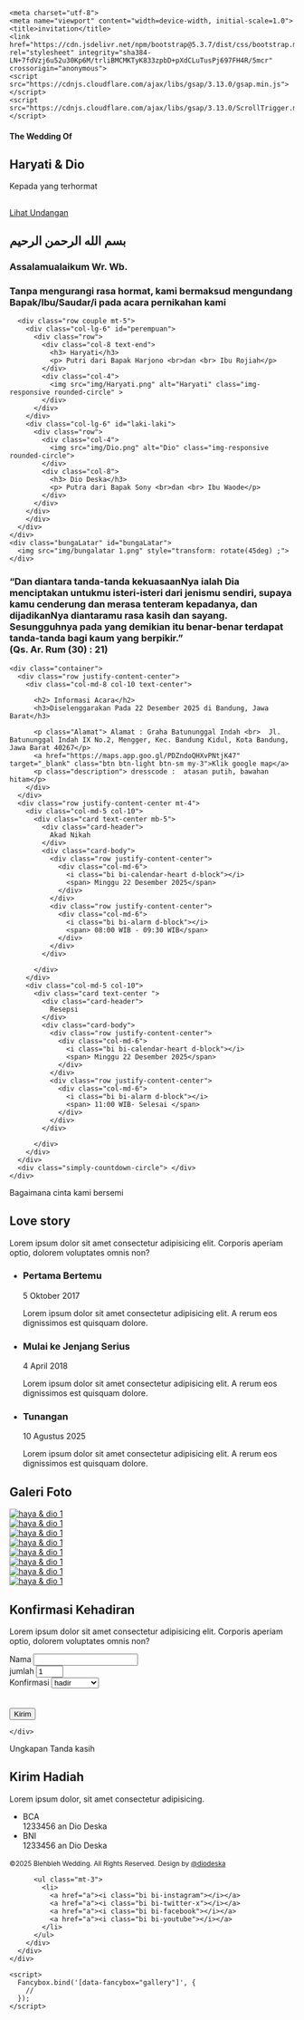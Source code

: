 

<html>
<html lang="en">
  <head>
    
    <meta charset="utf-8">
    <meta name="viewport" content="width=device-width, initial-scale=1.0">
    <title>invitation</title>
    <link href="https://cdn.jsdelivr.net/npm/bootstrap@5.3.7/dist/css/bootstrap.min.css" rel="stylesheet" integrity="sha384-LN+7fdVzj6u52u30Kp6M/trliBMCMKTyK833zpbD+pXdCLuTusPj697FH4R/5mcr" crossorigin="anonymous">
    <script src="https://cdnjs.cloudflare.com/ajax/libs/gsap/3.13.0/gsap.min.js"></script>
    <script src="https://cdnjs.cloudflare.com/ajax/libs/gsap/3.13.0/ScrollTrigger.min.js"></script>
    

<link rel="preconnect" href="https://fonts.googleapis.com">
<link rel="preconnect" href="https://fonts.gstatic.com" crossorigin>
<link href="https://fonts.googleapis.com/css2?family=Roboto:ital,wght@0,100..900;1,100..900&family=Tangerine:wght@400;700&family=Work+Sans:ital,wght@0,100..900;1,100..900&display=swap" rel="stylesheet">
<!-- countdown -->
<link rel="stylesheet" href="style.css">
<link rel="stylesheet" href="countdown/circle.css">
<link rel="stylesheet" href="https://cdn.jsdelivr.net/npm/bootstrap-icons@1.13.1/font/bootstrap-icons.min.css">
<link rel="stylesheet" href="https://cdn.jsdelivr.net/npm/@fancyapps/ui@6.0/dist/fancybox/fancybox.css"/>



  </head>
<body>
  
  <section id="hero" class="hero w-100 h-100 p-3 mx-auto text-center d-flex justify-content-center align-items-center align-item-center text-white">
      <main>
        <div class="hero-bg">
        </div>
        <div class="hero-content">
          <h4> The Wedding Of</h4>
          <h1> Haryati & Dio</h1>
          <p> Kepada yang terhormat</p>
          <h2></h2>
          <a href="#home" class="btn btn-lg mt-4" onclick="enableScroll()" > Lihat Undangan</a>
        </div>
      </main>
        
  </section>
  <div class="background"> 
      <div class="flowers" ></div>
  <section id="home" class="home">
    <div class="container" >
      <div class="row justify-content-center">
        <div class="col-md-8 text-center">
          <h2 class="homeh2">بسم الله الرحمن الرحيم</h2>
          <div class="homeh3">
          <h3>Assalamualaikum Wr. Wb. </h3>
          <h3> Tanpa mengurangi rasa hormat, kami bermaksud mengundang Bapak/Ibu/Saudar/i pada acara pernikahan kami</h3>
          </div>
        </div>
      
      <div class="row couple mt-5">
        <div class="col-lg-6" id="perempuan">
          <div class="row">
            <div class="col-8 text-end">
              <h3> Haryati</h3>
              <p> Putri dari Bapak Harjono <br>dan <br> Ibu Rojiah</p>
            </div>
            <div class="col-4">
              <img src="img/Haryati.png" alt="Haryati" class="img-responsive rounded-circle" >
            </div>
          </div>
        </div> 
        <div class="col-lg-6" id="laki-laki">
          <div class="row">
            <div class="col-4">
              <img src="img/Dio.png" alt="Dio" class="img-responsive rounded-circle">
            </div>
            <div class="col-8">
              <h3> Dio Deska</h3>
              <p> Putra dari Bapak Sony <br>dan <br> Ibu Waode</p>
            </div>
          </div>
        </div>
        </div>
      </div>
    </div> 
    <div class="bungaLatar" id="bungaLatar">
      <img src="img/bungalatar 1.png" style="transform: rotate(45deg) ;">
    </div>
      
  </section>

  <div class="backgroundAtas"></div>
  <section id="ayat" class="ayat">
    <div class="container">
      <div class="row justify-content-center">
        <div class="col-md-8 text-center">
          <h3>“Dan diantara tanda-tanda kekuasaanNya ialah Dia menciptakan untukmu isteri-isteri dari jenismu sendiri, supaya kamu cenderung dan merasa tenteram kepadanya, dan dijadikanNya diantaramu rasa kasih dan sayang. Sesungguhnya pada yang demikian itu benar-benar terdapat tanda-tanda bagi kaum yang berpikir.” <br>(Qs. Ar. Rum (30) : 21)</h3>     
        </div>
      </div>
    </div>
  </section>
  <div class="backgroundBawah"></div>

  
  <section id="info" class="info">
    
    <div class="container">
      <div class="row justify-content-center">
        <div class="col-md-8 col-10 text-center">
          
          <h2> Informasi Acara</h2>
          <h3>Diselenggarakan Pada 22 Desember 2025 di Bandung, Jawa Barat</h3>
    
          <p class="Alamat"> Alamat : Graha Batununggal Indah <br>  Jl. Batununggal Indah IX No.2, Mengger, Kec. Bandung Kidul, Kota Bandung, Jawa Barat 40267</p>
          <a href="https://maps.app.goo.gl/PDZndoQHXvPNtjK47" target="_blank" class="btn btn-light btn-sm my-3">Klik google map</a>
          <p class="description"> dresscode :  atasan putih, bawahan hitam</p>
        </div>
      </div>
      <div class="row justify-content-center mt-4">
        <div class="col-md-5 col-10">
          <div class="card text-center mb-5">
            <div class="card-header">
              Akad Nikah
            </div>
            <div class="card-body">
              <div class="row justify-content-center">
                <div class="col-md-6">
                  <i class="bi bi-calendar-heart d-block"></i>
                  <span> Minggu 22 Desember 2025</span>
                </div>
              </div>
              <div class="row justify-content-center">
                <div class="col-md-6">
                  <i class="bi bi-alarm d-block"></i>
                  <span> 08:00 WIB - 09:30 WIB</span>
                </div>
              </div>
            </div>
            
          </div>
        </div>
        <div class="col-md-5 col-10">
          <div class="card text-center ">
            <div class="card-header">
              Resepsi 
            </div>
            <div class="card-body">
              <div class="row justify-content-center">
                <div class="col-md-6">
                  <i class="bi bi-calendar-heart d-block"></i>
                  <span> Minggu 22 Desember 2025</span>
                </div>
              </div>
              <div class="row justify-content-center">
                <div class="col-md-6">
                  <i class="bi bi-alarm d-block"></i>
                  <span> 11:00 WIB- Selesai </span>
                </div>
              </div>
            </div>
            
          </div>
        </div>
      </div>
      <div class="simply-countdown-circle"> </div>
    </div>

  </section>

  <section id="story" class="story">
    <div class="container">
      <div class="row justify-content-center">
        <div class="col-med-8 col-10 text-center">
          <span> Bagaimana cinta kami bersemi</span>
          <h2> Love story</h2>
          <p>Lorem ipsum dolor sit amet consectetur adipisicing elit. Corporis aperiam optio, dolorem voluptates omnis non?</p>
        </div>
        <div class="row">
          <div class="col">
            <ul class="timeline">
              <li>
                <div class="timeline-image" style="background-image: url(img/gedungsate.png) ;"></div>
                <div class="timeline-panel">
                  <div class="timeline-heading">
                  <h3>Pertama Bertemu</h3>
                  <span> 5 Oktober 2017</span>
                  </div>
                  <div class="timeline-body">
                    <p> Lorem ipsum dolor sit amet consectetur adipisicing elit. A rerum eos dignissimos est quisquam dolore.
                    </p>
                  </div>
                </div>
              </li>
              <li>
                <div class="timeline-image" style="background-image: url(img/alun-alun.png) ;"></div>
                <div class="timeline-panel">
                  <div class="timeline-heading">
                  <h3>Mulai ke Jenjang Serius</h3>
                  <span> 4 April 2018</span>
                  </div>
                  <div class="timeline-body">
                    <p> Lorem ipsum dolor sit amet consectetur adipisicing elit. A rerum eos dignissimos est quisquam dolore.
                    </p>
                  </div>
                </div>
              </li>
              <li>
                <div class="timeline-image" style="background-image: url(img/bla.png) ;"></div>
                <div class="timeline-panel">
                  <div class="timeline-heading">
                  <h3>Tunangan</h3>
                  <span> 10 Agustus 2025</span>
                  </div>
                  <div class="timeline-body">
                    <p> Lorem ipsum dolor sit amet consectetur adipisicing elit. A rerum eos dignissimos est quisquam dolore.
                    </p>
                  </div>
                </div>
              </li>
            </ul>
          </div>
        </div>
      </div>
    </div>
  </section>

  <section class="galery">
  <div class="container">
    <div class="row justify-content-center">
        <div class="col-md-8 col-10 text-center">
          <h2> Galeri Foto</h2>
        </div>
        <div class="gallery-wrapper">
        <div class="gallery-scroll">
        <div class="row row-cols-lg-5 row-cols-md-4 row-cols-sm-3 row-cols-2 justify-content-center">
          <div class="col mt-3">
            <a href="img/galeryfoto/1.png" data-fancybox="gallery" >
            <img src="img/galeryfoto/thumbnail/1.png" alt="haya & dio 1" class="img-fluid w-100 rounded">
            </a>
          </div>
          <div class="col mt-3">
            <a href="img/galeryfoto/2.png" data-fancybox="gallery">
            <img src="img/galeryfoto/thumbnail/2.png" alt="haya & dio 1" class="img-fluid w-100 rounded">
            </a>
          </div>
          <div class="col mt-3">
            <a href="img/galeryfoto/3.png" data-fancybox="gallery">
            <img src="img/galeryfoto/thumbnail/3.png" alt="haya & dio 1" class="img-fluid w-100 rounded">
            </a>
          </div>
          <div class="col mt-3">
            <a href="img/galeryfoto/4.png" data-fancybox="gallery">
            <img src="img/galeryfoto/thumbnail/4.png" alt="haya & dio 1" class="img-fluid w-100 rounded">
            </a>
          </div>
          <div class="col mt-3">
            <a href="img/galeryfoto/5.png" data-fancybox="gallery">
            <img src="img/galeryfoto/thumbnail/5.png" alt="haya & dio 1" class="img-fluid w-100 rounded">
            </a>
          </div>
          <div class="col mt-3">
            <a href="img/galeryfoto/6.png" data-fancybox="gallery">
            <img src="img/galeryfoto/thumbnail/6.png" alt="haya & dio 1" class="img-fluid w-100 rounded">
            </a>
          </div>
          <div class="col mt-3">
            <a href="img/galeryfoto/7.png" data-fancybox="gallery">
            <img src="img/galeryfoto/thumbnail/7.png" alt="haya & dio 1" class="img-fluid w-100 rounded">
            </a>
          </div>
          <div class="col mt-3">
            <a href="img/galeryfoto/8.png" data-fancybox="gallery">
            <img src="img/galeryfoto/thumbnail/8.png" alt="haya & dio 1" class="img-fluid w-100 rounded">
            </a>
          </div>
        </div>
        </div>
        </div>
      </div>
  </div>
  </section>  

  <Section id="rsvp" class="rsvp">
    <div class="container">
      <div class="row justify-content-center">
        <div class="col-med-8 col-10 text-center">
          <h2> Konfirmasi Kehadiran</h2>
          <p>Lorem ipsum dolor sit amet consectetur adipisicing elit. Corporis aperiam optio, dolorem voluptates omnis non?</p>
        </div>
      </div>
      <form class="row row-cols-md-auto g-3 align-items-center justify-content-center"   method="POST" 
      action="https://script.google.com/macros/s/AKfycbyymgqaxRquCRXg2IJ9Za3-U9IeduZSvLURKk1WUZSR3TD3Yqg0J8I9Q-mugOqkxt5T/exec" id="my-form">
        <div class="col-12">
          <div class="mb-3">
            <label for="nama" class="form-label">Nama</label>
            <input type="text" class="form-control" id="nama" name="nama" >
          </div>
        </div>
        <div class="col-12">
          <div class="mb-3">
            <label for="jumlah" class="form-label">jumlah</label>
            <input type="number" class="form-control" id="jumlah" name="jumlah" min="1" max="5" length="1" value="1" >
          </div>
        </div>
        <div class="col-12">
          <div class="mb-3">
            <label for="status" class="form-label">Konfirmasi</label>
            <select name="status" id="status" class="form-select">
              <option value="hadir"> hadir</option>
              <option value="tidak hadir"> tidak hadir</option>
            </select>
          </div>
        </div>
        <div class="col-12" style="margin-top: 35px">
          <button class="btn btn-primary" type="submit"> Kirim</button>
        </div>
      </form>

      
    </div>
  </Section>
  

  <section class="gifts" id="gifts">
    <div class="container">
      <div class="row justify-content-center">
        <div class="col-md-8 col-10 text-center">
          <span>Ungkapan Tanda kasih</span>
          <h2> Kirim Hadiah</h2>
          <p>Lorem ipsum dolor, sit amet consectetur adipisicing.
          </p>
        </div>
      </div>
      <div class="row justify-content-center text-center">
        <div class="col-md-6">
          <ul class="list-group">
          <li class="list-group-item">
            <div class="d-block fw-bold"> BCA </div>
            1233456 an Dio Deska
          </li>
          <li class="list-group-item">
            <div class="d-block fw-bold"> BNI </div>
            1233456 an Dio Deska
          </li>
          </ul>
        </div>
      </div>
    </div>

  </section>
</div>
  <footer>
    <div class="container">
      <div class="row">
        <div class="col text-center">
          <small class="block">&copy;2025 Blehbleh Wedding. All Rights Reserved.</small>
          <small class="block">Design by <a href="https://instagram.com/diodeska">@diodeska</a></small>

          <ul class="mt-3">
            <li>
              <a href="a"><i class="bi bi-instagram"></i></a>
              <a href="a"><i class="bi bi-twitter-x"></i></a>
              <a href="a"><i class="bi bi-facebook"></i></a>
              <a href="a"><i class="bi bi-youtube"></i></a>
            </li>
          </ul>
        </div>
      </div>
    </div>
  </footer>

  <div id="audio-container">
    <audio id="song" autoplay loop>
      <source src="audio/CHRISTINA PERRI - YOU ARE MY SUNSHINE [Lyric Video] [4Oc6PTtcthA].mp3" type="audio/mp3">
    </audio>
    <div class="audio-icon-wrapper" style="display: none;" >
      <i class="bi bi-disc"></i>
    </div>
  </div>

  <script src="https://cdn.jsdelivr.net/npm/bootstrap@5.3.7/dist/js/bootstrap.bundle.min.js" integrity="sha384-ndDqU0Gzau9qJ1lfW4pNLlhNTkCfHzAVBReH9diLvGRem5+R9g2FzA8ZGN954O5Q" crossorigin="anonymous"></script>
  <script src="https://cdn.jsdelivr.net/npm/gsap@3.13.0/dist/gsap.min.js"></script>
  <script src="https://cdn.jsdelivr.net/npm/gsap@3.13.0/dist/ScrollTrigger.min.js"></script>

<script type="module">
import simplyCountdown from './countdown/simplyCountdown.js';
  simplyCountdown('.simply-countdown-circle',{
      year: 2025, // Target year (required)
      month: 12, // Target month [1-12] (required)
      day: 22, // Target day [1-31] (required)
      hours: 8, // Target hour [0-23], default: 0
      
  });
      
</script>
<script src="https://cdn.jsdelivr.net/npm/@fancyapps/ui@6.0/dist/fancybox/fancybox.umd.js"></script>
    <script>
      Fancybox.bind('[data-fancybox="gallery"]', {
        //
      });    
    </script>

<script src="index.js"></script>
<script src="animasi.js"></script>

</body>
</html>
